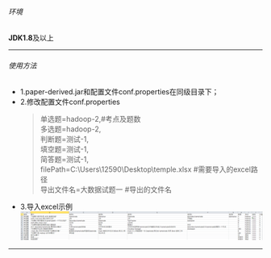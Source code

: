 ###### 环境
**JDK1.8**及以上
- - -
###### 使用方法
* 1.paper-derived.jar和配置文件conf.properties在同级目录下；
* 2.修改配置文件conf.properties
    >单选题=hadoop-2,#考点及题数<br>
      多选题=hadoop-2,<br>
      判断题=测试-1,<br>
      填空题=测试-1,<br>
      简答题=测试-1,<br>
      filePath=C:\\Users\\12590\\Desktop\\temple.xlsx #需要导入的excel路径<br>
      导出文件名=大数据试题一 #导出的文件名
* 3.导入excel示例
    ![图片](https://github.com/Bigdongzai/Java/blob/master/paper-derived/demo.png)
- - -
